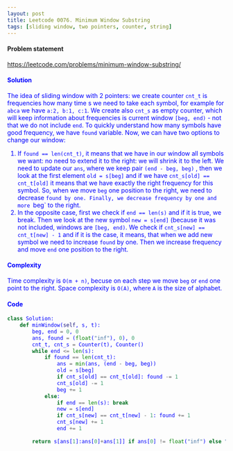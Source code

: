 ```yaml
---
layout: post
title: Leetcode 0076. Minimum Window Substring
tags: [sliding window, two pointers, counter, string]
---
```


#### Problem statement

<a href="https://leetcode.com/problems/minimum-window-substring/"> <font color = blue>https://leetcode.com/problems/minimum-window-substring/

#### Solution
The idea of sliding window with 2 pointers: we create counter `cnt_t` is frequencies how many time s we need to take each symbol, for example for `abca` we have `a:2, b:1, c:1`. We create also `cnt_s` as empty counter, which will keep information about frequencies is current window `[beg, end)` - not that we do not include `end`. To quickly understand how many symbols have good frequency, we have `found` variable. Now, we can have two options to change our window:

1. If `found == len(cnt_t)`, it means that we have in our window all symbols we want: no need to extend it to the right: we will shrink it to the left. We need to update our `ans`, where we keep pair `(end - beg, beg)` , then we look at the first element `old = s[beg]` and if we have `cnt_s[old] == cnt_t[old]` it means that we have exactly the right frequency for this symbol. So, when we move `beg` one position to the right, we need to decrease `found by one. Finally, we decrease frequency by one and more `beg` to the right.
2.  In the opposite case, first we check if `end == len(s)` and if it is true, we break. Then we look at the new symbol `new = s[end]` (because it was not included, windows are `[beg, end)`. We check if `cnt_s[new] == cnt_t[new] - 1` and if it is the case, it means, that when we add new symbol we need to increase `found` by one. Then we increase frequency and move `end` one position to the right.

#### Complexity
Time complexity is `O(m + n)`, becuse on each step we move `beg` or `end` one point to the right. Space complexity is `O(A)`, where `A` is the size of alphabet.

#### Code
```python
class Solution:
    def minWindow(self, s, t):
        beg, end = 0, 0
        ans, found = (float("inf"), 0), 0
        cnt_t, cnt_s = Counter(t), Counter()
        while end <= len(s):
            if found == len(cnt_t):
                ans = min(ans, (end - beg, beg))
                old = s[beg]
                if cnt_s[old] == cnt_t[old]: found -= 1
                cnt_s[old] -= 1
                beg += 1
            else:
                if end == len(s): break
                new = s[end]
                if cnt_s[new] == cnt_t[new] - 1: found += 1
                cnt_s[new] += 1
                end += 1
        
        return s[ans[1]:ans[0]+ans[1]] if ans[0] != float("inf") else ""
```